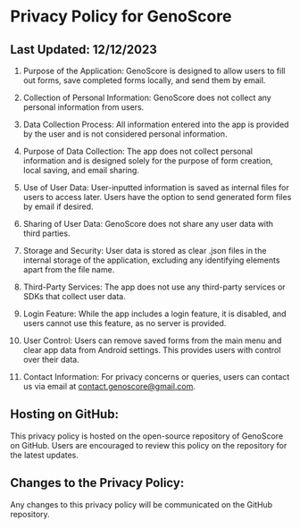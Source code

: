 # Privacy Policy for GenoScore

## Last Updated: 12/12/2023

1. Purpose of the Application:
GenoScore is designed to allow users to fill out forms, save completed forms locally, and send them by email.

2. Collection of Personal Information:
GenoScore does not collect any personal information from users.

3. Data Collection Process:
All information entered into the app is provided by the user and is not considered personal information.

4. Purpose of Data Collection:
The app does not collect personal information and is designed solely for the purpose of form creation, local saving, and email sharing.

5. Use of User Data:
User-inputted information is saved as internal files for users to access later. Users have the option to send generated form files by email if desired.

6. Sharing of User Data:
GenoScore does not share any user data with third parties.

7. Storage and Security:
User data is stored as clear .json files in the internal storage of the application, excluding any identifying elements apart from the file name.

8. Third-Party Services:
The app does not use any third-party services or SDKs that collect user data.

9. Login Feature:
While the app includes a login feature, it is disabled, and users cannot use this feature, as no server is provided.

10. User Control:
Users can remove saved forms from the main menu and clear app data from Android settings. This provides users with control over their data.

11. Contact Information:
For privacy concerns or queries, users can contact us via email at contact.genoscore@gmail.com.

## Hosting on GitHub:
This privacy policy is hosted on the open-source repository of GenoScore on GitHub. Users are encouraged to review this policy on the repository for the latest updates.

## Changes to the Privacy Policy:
Any changes to this privacy policy will be communicated on the GitHub repository.
